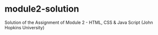 # module2-solution
Solution of the Assignment of Module 2 - HTML, CSS &amp; Java Script (John Hopkins University)
